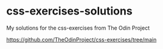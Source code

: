 # css-exercises-solutions

My solutions for the css-exercises from The Odin Project

https://github.com/TheOdinProject/css-exercises/tree/main